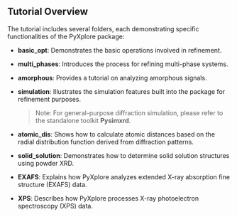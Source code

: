 
## Tutorial Overview

The tutorial includes several folders, each demonstrating specific functionalities of the PyXplore package:

* **basic\_opt**: Demonstrates the basic operations involved in refinement.
* **multi\_phases**: Introduces the process for refining multi-phase systems.
* **amorphous**: Provides a tutorial on analyzing amorphous signals.
* **simulation**: Illustrates the simulation features built into the package for refinement purposes.

  > Note: For general-purpose diffraction simulation, please refer to the standalone toolkit **Pysimxrd**.
* **atomic\_dis**: Shows how to calculate atomic distances based on the radial distribution function derived from diffraction patterns.
* **solid\_solution**: Demonstrates how to determine solid solution structures using powder XRD.
* **EXAFS**: Explains how PyXplore analyzes extended X-ray absorption fine structure (EXAFS) data.
* **XPS**: Describes how PyXplore processes X-ray photoelectron spectroscopy (XPS) data.

